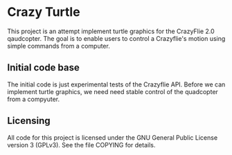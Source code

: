 # Crazy Turtle

This project is an attempt implement turtle graphics for the CrazyFlie 2.0
qaudcopter.  The goal is to enable users to control a Crazyflie's motion using
simple commands from a computer.

## Initial code base

The initial code is just experimental tests of the Crazyflie API.  Before we
can implement turtle graphics, we need need stable control of the quadcopter
from a compyuter.

## Licensing

All code for this project is licensed under the GNU General Public License
version 3 (GPLv3).  See the file COPYING for details.

